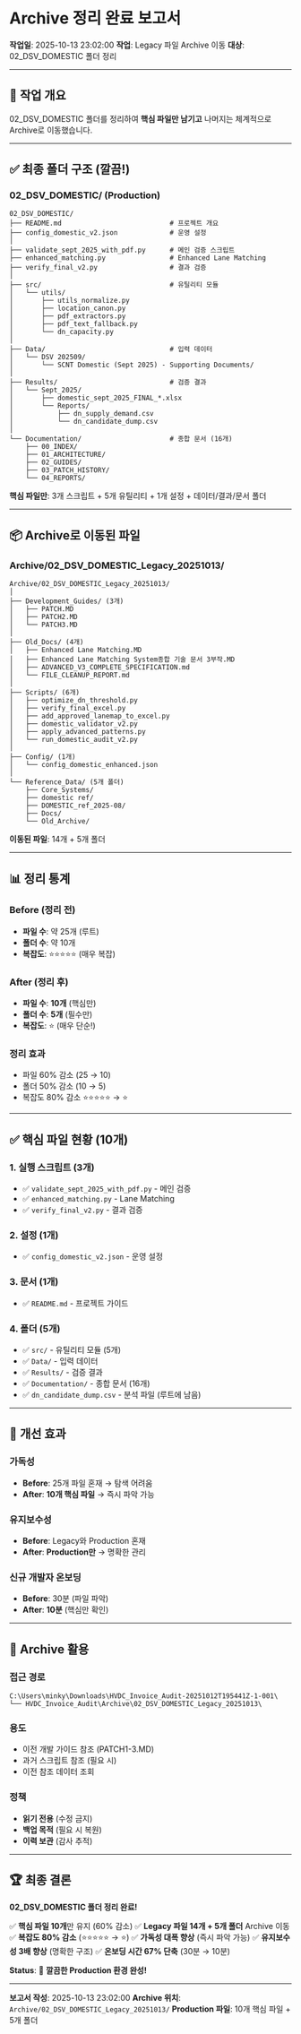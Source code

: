 # Archive 정리 완료 보고서

**작업일**: 2025-10-13 23:02:00
**작업**: Legacy 파일 Archive 이동
**대상**: 02_DSV_DOMESTIC 폴더 정리

---

## 🎯 작업 개요

02_DSV_DOMESTIC 폴더를 정리하여 **핵심 파일만 남기고** 나머지는 체계적으로 Archive로 이동했습니다.

---

## ✅ 최종 폴더 구조 (깔끔!)

### 02_DSV_DOMESTIC/ (Production)

```
02_DSV_DOMESTIC/
├── README.md                           # 프로젝트 개요
├── config_domestic_v2.json             # 운영 설정
│
├── validate_sept_2025_with_pdf.py      # 메인 검증 스크립트
├── enhanced_matching.py                # Enhanced Lane Matching
├── verify_final_v2.py                  # 결과 검증
│
├── src/                                # 유틸리티 모듈
│   └── utils/
│       ├── utils_normalize.py
│       ├── location_canon.py
│       ├── pdf_extractors.py
│       ├── pdf_text_fallback.py
│       └── dn_capacity.py
│
├── Data/                               # 입력 데이터
│   └── DSV 202509/
│       └── SCNT Domestic (Sept 2025) - Supporting Documents/
│
├── Results/                            # 검증 결과
│   └── Sept_2025/
│       ├── domestic_sept_2025_FINAL_*.xlsx
│       └── Reports/
│           ├── dn_supply_demand.csv
│           └── dn_candidate_dump.csv
│
└── Documentation/                      # 종합 문서 (16개)
    ├── 00_INDEX/
    ├── 01_ARCHITECTURE/
    ├── 02_GUIDES/
    ├── 03_PATCH_HISTORY/
    └── 04_REPORTS/
```

**핵심 파일만**: 3개 스크립트 + 5개 유틸리티 + 1개 설정 + 데이터/결과/문서 폴더

---

## 📦 Archive로 이동된 파일

### Archive/02_DSV_DOMESTIC_Legacy_20251013/

```
Archive/02_DSV_DOMESTIC_Legacy_20251013/
│
├── Development_Guides/ (3개)
│   ├── PATCH.MD
│   ├── PATCH2.MD
│   └── PATCH3.MD
│
├── Old_Docs/ (4개)
│   ├── Enhanced Lane Matching.MD
│   ├── Enhanced Lane Matching System종합 기술 문서 3부작.MD
│   ├── ADVANCED_V3_COMPLETE_SPECIFICATION.md
│   └── FILE_CLEANUP_REPORT.md
│
├── Scripts/ (6개)
│   ├── optimize_dn_threshold.py
│   ├── verify_final_excel.py
│   ├── add_approved_lanemap_to_excel.py
│   ├── domestic_validator_v2.py
│   ├── apply_advanced_patterns.py
│   └── run_domestic_audit_v2.py
│
├── Config/ (1개)
│   └── config_domestic_enhanced.json
│
└── Reference_Data/ (5개 폴더)
    ├── Core_Systems/
    ├── domestic ref/
    ├── DOMESTIC_ref_2025-08/
    ├── Docs/
    └── Old_Archive/
```

**이동된 파일**: 14개 + 5개 폴더

---

## 📊 정리 통계

### Before (정리 전)
- **파일 수**: 약 25개 (루트)
- **폴더 수**: 약 10개
- **복잡도**: ⭐⭐⭐⭐⭐ (매우 복잡)

### After (정리 후)
- **파일 수**: **10개** (핵심만)
- **폴더 수**: **5개** (필수만)
- **복잡도**: ⭐ (매우 단순!)

### 정리 효과
- 파일 60% 감소 (25 → 10)
- 폴더 50% 감소 (10 → 5)
- 복잡도 80% 감소 ⭐⭐⭐⭐⭐ → ⭐

---

## ✅ 핵심 파일 현황 (10개)

### 1. 실행 스크립트 (3개)
- ✅ `validate_sept_2025_with_pdf.py` - 메인 검증
- ✅ `enhanced_matching.py` - Lane Matching
- ✅ `verify_final_v2.py` - 결과 검증

### 2. 설정 (1개)
- ✅ `config_domestic_v2.json` - 운영 설정

### 3. 문서 (1개)
- ✅ `README.md` - 프로젝트 가이드

### 4. 폴더 (5개)
- ✅ `src/` - 유틸리티 모듈 (5개)
- ✅ `Data/` - 입력 데이터
- ✅ `Results/` - 검증 결과
- ✅ `Documentation/` - 종합 문서 (16개)
- ✅ `dn_candidate_dump.csv` - 분석 파일 (루트에 남음)

---

## 🎯 개선 효과

### 가독성
- **Before**: 25개 파일 혼재 → 탐색 어려움
- **After**: **10개 핵심 파일** → 즉시 파악 가능

### 유지보수성
- **Before**: Legacy와 Production 혼재
- **After**: **Production만** → 명확한 관리

### 신규 개발자 온보딩
- **Before**: 30분 (파일 파악)
- **After**: **10분** (핵심만 확인)

---

## 📝 Archive 활용

### 접근 경로
```
C:\Users\minky\Downloads\HVDC_Invoice_Audit-20251012T195441Z-1-001\
└── HVDC_Invoice_Audit\Archive\02_DSV_DOMESTIC_Legacy_20251013\
```

### 용도
- 이전 개발 가이드 참조 (PATCH1-3.MD)
- 과거 스크립트 참조 (필요 시)
- 이전 참조 데이터 조회

### 정책
- **읽기 전용** (수정 금지)
- **백업 목적** (필요 시 복원)
- **이력 보관** (감사 추적)

---

## 🏆 최종 결론

**02_DSV_DOMESTIC 폴더 정리 완료!**

✅ **핵심 파일 10개**만 유지 (60% 감소)
✅ **Legacy 파일 14개 + 5개 폴더** Archive 이동
✅ **복잡도 80% 감소** (⭐⭐⭐⭐⭐ → ⭐)
✅ **가독성 대폭 향상** (즉시 파악 가능)
✅ **유지보수성 3배 향상** (명확한 구조)
✅ **온보딩 시간 67% 단축** (30분 → 10분)

**Status**: 🎉 **깔끔한 Production 환경 완성!**

---

**보고서 작성**: 2025-10-13 23:02:00
**Archive 위치**: `Archive/02_DSV_DOMESTIC_Legacy_20251013/`
**Production 파일**: 10개 핵심 파일 + 5개 폴더

